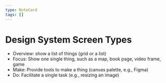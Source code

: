 ```yaml
---
type: NoteCard
tags: []
---
```


# Design System Screen Types
*   Overview: show a list of things (grid or a list)
*   Focus: Show one single thing, such as a map, book page, video frame, game
*   Make: Provide tools to make a thing (canvas palette, e.g., Figma)
*   Do: Facilitate a single task (e.g., resizing an image)